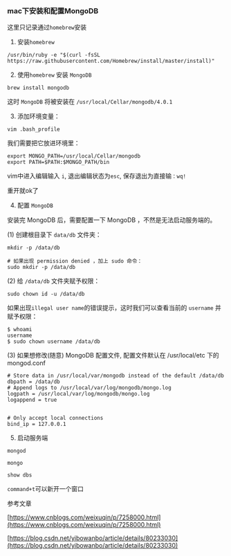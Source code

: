 ### mac下安装和配置MongoDB

这里只记录通过`homebrew`安装

1. 安装`homebrew`

```
/usr/bin/ruby -e "$(curl -fsSL https://raw.githubusercontent.com/Homebrew/install/master/install)"
```



2. 使用`homebrew` 安装 `MongoDB`

```
brew install mongodb
```

这时 `MongoDB` 将被安装在 `/usr/local/Cellar/mongodb/4.0.1`



3. 添加环境变量：

```
vim .bash_profile
```

我们需要把它放进环境里：

```
export MONGO_PATH=/usr/local/Cellar/mongodb
export PATH=$PATH:$MONGO_PATH/bin
```

vim中进入编辑输入 `i`, 退出编辑状态为`esc`, 保存退出为直接输`：wq!`

重开就ok了



4. 配置 `MongoDB`

安装完 MongoDB 后，需要配置一下 MongoDB ，不然是无法启动服务端的。

(1)  创建根目录下 `data/db` 文件夹：

```
mkdir -p /data/db

# 如果出现 permission denied ，加上 sudo 命令：
sudo mkdir -p /data/db
```

(2)  给 `/data/db` 文件夹赋予权限：

```
sudo chown id -u /data/db
```

如果出现`illegal user name`的错误提示，这时我们可以查看当前的 `username` 并赋予权限：

```
$ whoami
username
$ sudo chown username /data/db
```

(3)  如果想修改(随意) MongoDB 配置文件, 配置文件默认在 /usr/local/etc 下的 mongod.conf

```
# Store data in /usr/local/var/mongodb instead of the default /data/db
dbpath = /data/db
# Append logs to /usr/local/var/log/mongodb/mongo.log
logpath = /usr/local/var/log/mongodb/mongo.log
logappend = true


# Only accept local connections
bind_ip = 127.0.0.1
```



5. 启动服务端

```
mongod

mongo

show dbs
```

`command+t`可以新开一个窗口



参考文章

[https://www.cnblogs.com/weixuqin/p/7258000.html](https://www.cnblogs.com/weixuqin/p/7258000.html)

[https://blog.csdn.net/yibowanbo/article/details/80233030](https://blog.csdn.net/yibowanbo/article/details/80233030)